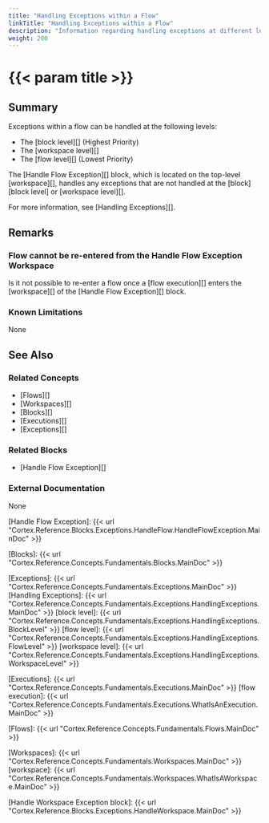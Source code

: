 ```yaml
---
title: "Handling Exceptions within a Flow"
linkTitle: "Handling Exceptions within a Flow"
description: "Information regarding handling exceptions at different levels within a flow."
weight: 200
---
```


# {{< param title >}}

## Summary

Exceptions within a flow can be handled at the following levels:

- The [block level][] (Highest Priority)
- The [workspace level][]
- The [flow level][] (Lowest Priority)

The [Handle Flow Exception][] block, which is located on the top-level [workspace][], handles any exceptions that are not handled at the [block][block level] or [workspace level][].

For more information, see [Handling Exceptions][].

## Remarks

### Flow cannot be re-entered from the Handle Flow Exception Workspace

Is it not possible to re-enter a flow once a [flow execution][] enters the [workspace][] of the [Handle Flow Exception][] block.

### Known Limitations

None

## See Also

### Related Concepts

- [Flows][]
- [Workspaces][]
- [Blocks][]
- [Executions][]
- [Exceptions][]

### Related Blocks

- [Handle Flow Exception][]

### External Documentation

None

[Handle Flow Exception]: {{< url "Cortex.Reference.Blocks.Exceptions.HandleFlow.HandleFlowException.MainDoc" >}}

[Blocks]: {{< url "Cortex.Reference.Concepts.Fundamentals.Blocks.MainDoc" >}}

[Exceptions]: {{< url "Cortex.Reference.Concepts.Fundamentals.Exceptions.MainDoc" >}}
[Handling Exceptions]: {{< url "Cortex.Reference.Concepts.Fundamentals.Exceptions.HandlingExceptions.MainDoc" >}}
[block level]: {{< url "Cortex.Reference.Concepts.Fundamentals.Exceptions.HandlingExceptions.BlockLevel" >}}
[flow level]: {{< url "Cortex.Reference.Concepts.Fundamentals.Exceptions.HandlingExceptions.FlowLevel" >}}
[workspace level]: {{< url "Cortex.Reference.Concepts.Fundamentals.Exceptions.HandlingExceptions.WorkspaceLevel" >}}

[Executions]: {{< url "Cortex.Reference.Concepts.Fundamentals.Executions.MainDoc" >}}
[flow execution]: {{< url "Cortex.Reference.Concepts.Fundamentals.Executions.WhatIsAnExecution.MainDoc" >}}

[Flows]: {{< url "Cortex.Reference.Concepts.Fundamentals.Flows.MainDoc" >}}

[Workspaces]: {{< url "Cortex.Reference.Concepts.Fundamentals.Workspaces.MainDoc" >}}
[workspace]: {{< url "Cortex.Reference.Concepts.Fundamentals.Workspaces.WhatIsAWorkspace.MainDoc" >}}

[Handle Workspace Exception block]: {{< url "Cortex.Reference.Blocks.Exceptions.HandleWorkspace.MainDoc" >}}
